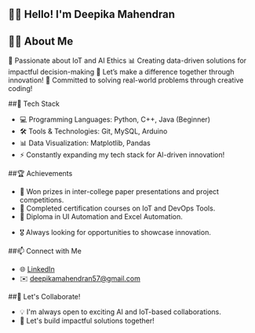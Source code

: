 ## 👩‍💻 Hello! I'm Deepika Mahendran


## 🧑‍💻 **About Me**  
🤖 Passionate about IoT and AI Ethics
📊 Creating data-driven solutions for impactful decision-making
🚀 Let’s make a difference together through innovation!
🔧 Committed to solving real-world problems through creative coding!


##🔧 Tech Stack
+ 💻 Programming Languages: Python, C++, Java (Beginner)
+ 🛠️ Tools & Technologies: Git, MySQL, Arduino
+ 📊 Data Visualization: Matplotlib, Pandas
+ ⚡ Constantly expanding my tech stack for AI-driven innovation!
  

##🏆 Achievements
+ 🥇 Won prizes in inter-college paper presentations and project competitions.
+ 📜 Completed certification courses on IoT and DevOps Tools.
+ 🏅 Diploma in UI Automation and Excel Automation.
- 🎖️ Always looking for opportunities to showcase innovation.

  
##📫 Connect with Me
+ 🌐 [LinkedIn](https://www.linkedin.com/in/deepika-mahendran-89353b250/)
+ ✉️ deepikamahendran57@gmail.com

  
##🎯 Let's Collaborate!
+ 💡 I'm always open to exciting AI and IoT-based collaborations.
+ 🌟 Let's build impactful solutions together!

